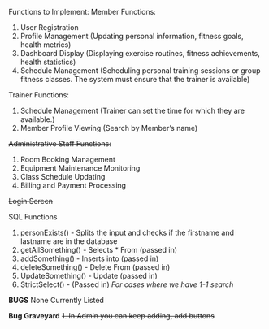 
Functions to Implement:
Member Functions:
1. User Registration
2. Profile Management (Updating personal information, fitness goals, health metrics)
3. Dashboard Display (Displaying exercise routines, fitness achievements, health statistics)
4. Schedule Management (Scheduling personal training sessions or group fitness classes. The system
must ensure that the trainer is available)

Trainer Functions:
1. Schedule Management (Trainer can set the time for which they are available.)
2. Member Profile Viewing (Search by Member’s name)

~~Administrative Staff Functions:~~
1. Room Booking Management
2. Equipment Maintenance Monitoring
3. Class Schedule Updating
4. Billing and Payment Processing 

~~Login Screen~~

SQL Functions
1. personExists() - Splits the input and checks if the firstname and lastname are in the database
2. getAllSomething() - Selects * From (passed in)
3. addSomething() - Inserts into (passed in)
4. deleteSomething() - Delete From (passed in)
5. UpdateSomething() - Update (passed in)
6. StrictSelect() - (Passed in) *For cases where we have 1-1 search*


**BUGS**
None Currently Listed


**Bug Graveyard**
~~1. In Admin you can keep adding, add buttons~~
